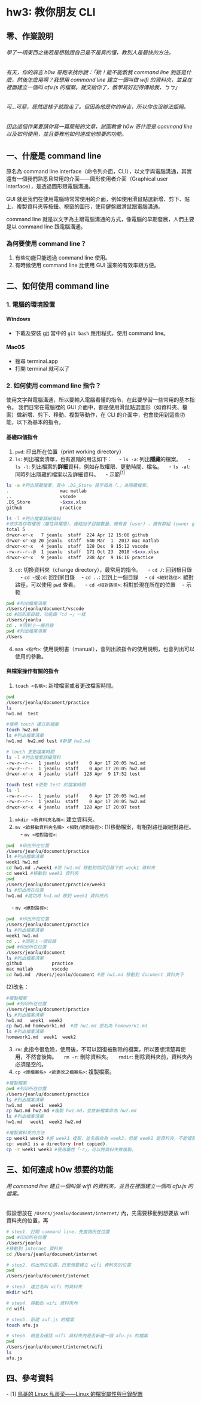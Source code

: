 # hw3: 教你朋友 CLI
## 零、作業說明
###### 學了一項東西之後若是想驗證自己是不是真的懂，教別人是最快的方法。

###### 有天，你的麻吉 h0w 哥跑來找你說：「欸！能不能教我 command line 到底是什麼，然後怎麼用啊？我想用 command line 建立一個叫做 wifi 的資料夾，並且在裡面建立一個叫 afu.js 的檔案。就交給你了，教學寫好記得傳給我，ㄅㄅ」

###### 可...可惡，居然這樣子就跑走了。但因為他是你的麻吉，所以你也沒辦法拒絕。

###### 因此這個作業要請你寫一篇簡短的文章，試圖教會 h0w 哥什麼是 command line 以及如何使用，並且要教他如何達成他想要的功能。
## 一、什麼是 command line 
原名為 command line interface（命令列介面，CLI），以文字與電腦溝通，其實還有一個我們熟悉且常用的介面——圖形使用者介面（Graphical user interface），是透過圖形跟電腦溝通。

GUI 就是我們在使用電腦時常常使用的介面，例如使用滑鼠點選新增、剪下、貼上、複製資料夾等按鈕、視窗的圖形，使用鍵盤跟滑鼠跟電腦溝通。

command line 就是以文字為主跟電腦溝通的方式，像電腦的早期發展，人們主要是以 command line 跟電腦溝通。
### 為何要使用 command line？
1. 有些功能只能透過 command line 使用。
2. 有時候使用 command line 比使用 GUI 還來的有效率跟方便。

## 二、如何使用 command line
### 1. 電腦的環境設置
#### Windows
- 下載及安裝 [git](https://git-scm.com/) 
當中的 `git bash` 應用程式，使用 command line。
#### MacOS
- 搜尋 terminal.app
- 打開 terminal 就可以了
### 2. 如何使用 command line 指令？
使用文字與電腦溝通，所以要輸入電腦看懂的指令，在此要學習一些常用的基本指令。
我們日常在電腦裡的 GUI 介面中，都是使用滑鼠點選圖形（如資料夾、檔案）做新增、剪下、移動、複製等動作，在 CLI 的介面中，也會使用到這些功能，以下為基本的指令。
#### 基礎四個指令
1. `pwd`: 
印出所在位置（print working directory）
2. `ls`:
列出檔案清單，也有進階的用法如下：
　- `ls -a`: 列出**隱藏**的檔案。
　- `ls -l`: 列出檔案的**詳細**資料，例如存取權限、更動時間、檔名。
　- `ls -al`: 同時列出隱藏的檔案以及詳細資料。
　- 示範<sup>[1]</sup>
``` bash
ls -a #列出隱藏檔案，其中 .DS_Store 首字母為「.」為隱藏檔案。
.				    mac matlab
..				    vscode
.DS_Store			~$xxx.xlsx
github				practice 

ls -l #列出檔案詳細資料
#依序為存取權限（屬性與權限）、連結加子目錄數量、擁有者 (user) 、擁有群組 (owner group)、檔案容量大小、檔案被建立日期時間、檔名或目錄名稱。
total 5
drwxr-xr-x   7 jeanlu  staff  224 Apr 12 15:08 github
drwxr-xr-x@ 20 jeanlu  staff  640 Mar  1  2017 mac matlab
drwxr-xr-x   4 jeanlu  staff  128 Dec  9 15:12 vscode
-rw-r--r--@  1 jeanlu  staff  171 Oct 23  2018 ~$xxx.xlsx
drwxr-xr-x   9 jeanlu  staff  288 Apr  9 16:16 practice
```
3. `cd`: 
切換資料夾（change directory），最常用的指令。
　- `cd /`: 回到根目錄
　- `cd ~`或`cd`: 回到家目錄
　- `cd ..`: 回到上一個目錄
　- `cd <絕對路徑>`: 絕對路徑，可以使用 `pwd` 查看。
　- `cd <相對路徑>`: 相對於現在所在的位置
　- 示範
```bash
pwd #列出檔案清單
/Users/jeanlu/document/vscode
cd #回到家目錄，功能跟「cd ~」一樣
/Users/jeanlu
cd . #回到上一層目錄
pwd #列出檔案清單
/Users
```
4. `man <指令>`:
使用說明書（manual），會列出該指令的使用說明，也會列出可以使用的參數。 
#### 與檔案操作有關的指令
1. `touch <名稱>`:
新增檔案或者更改檔案時間。
```bash
pwd
/Users/jeanlu/document/practice
ls
hw1.md  test

#使用 touch 建立新檔案
touch hw2.md
ls #列出檔案清單
hw1.md  hw2.md test #新建 hw2.md

# touch 更動檔案時間
ls -l #列出檔案詳細資料
-rw-r--r--  1 jeanlu  staff    0 Apr 17 20:05 hw1.md
-rw-r--r--  1 jeanlu  staff    0 Apr 17 20:05 hw2.md
drwxr-xr-x  4 jeanlu  staff  128 Apr  9 17:52 test

touch test #更動 test 的檔案時間
ls -l
-rw-r--r--  1 jeanlu  staff    0 Apr 17 20:05 hw1.md
-rw-r--r--  1 jeanlu  staff    0 Apr 17 20:05 hw2.md
drwxr-xr-x  4 jeanlu  staff  128 Apr 17 20:07 test


```
1. `mkdir <新資料夾名稱>`:
建立資料夾。
2. `mv <欲移動資料夾名稱> <相對/絕對路徑>`:
(1)移動檔案，有相對路徑跟絕對路徑。
　- `mv <相對路徑>`: 
```bash
pwd  #印出所在位置
/Users/jeanlu/document/practice
ls #列出檔案清單
week1 hw1.md
cd hw1.md ./week1 #將 hw1.md 移動到相同目錄下的 week1 資料夾
cd week1 #移動到 week1 資料夾
pwd
/Users/jeanlu/document/practice/week1
ls #印出所在位置
hw1.md #成功將 hw1.md 移到 week1 資料夾內
```
　- `mv <絕對路徑>`: 
``` bash
pwd  #印出所在位置
/Users/jeanlu/document/practice
ls #列出檔案清單
week1 hw1.md
cd .. #回到上一個目錄
pwd #印出所在位置
/Users/jeanlu/document
ls #列出檔案清單
github           practice 
mac matlab       vscode
cd hw1.md  /Users/jeanlu/document #將 hw1.md 移動到 document 資料夾下
```
(2)改名：
```bash
#複製檔案
pwd #列印所在位置
/Users/jeanlu/document/practice
ls #列出檔案清單
hw1.md   week1  week2
cp hw1.md homework1.md  #將 hw1.md 更名為 homework1.md
ls #列出檔案清單
homework1.md  week1  week2
```
3. `rm`:
此指令很危險，使用後，不可以回復被刪除的檔案，所以要想清楚再使用，不然會後悔。
　`rm -r`: 刪除資料夾。
　`rmdir`: 刪除資料夾前，資料夾內必須是空的。
4. `cp <原檔案名> <欲更改之檔案名>`:
複製檔案。
``` bash
#複製檔案
pwd #列印所在位置
/Users/jeanlu/document/practice
ls #列出檔案清單
hw1.md   week1  week2
cp hw1.md hw2.md #複製 hw1.md，並將新檔案命為 hw2.md
ls #列出檔案清單
hw1.md   week1  week2 hw2.md

#複製資料夾的方法
cp week1 week3 #將 week1 複製，並名稱命為 week3，但是 week1 是資料夾，不能複製，檔案才能複製。
cp: week1 is a directory (not copied).
cp -r week1 week3 #使用屬性「-r」，可以將資料夾做複製。
```
## 三、如何達成 h0w 想要的功能
###### 用 command line 建立一個叫做 wifi 的資料夾，並且在裡面建立一個叫 afu.js 的檔案。
假設想放在 `/Users/jeanlu/document/internet/` 內，先需要移動到想要放 wifi 資料夾的位置，再
```bash
# step1. 打開 command line，先查詢所在位置
pwd #印出所在位置
/Users/jeanlu
#移動到 internet 資料夾
cd /Users/jeanlu/document/internet 

# step2. 印出所在位置，已至想要建立 wifi 資料夾的位置
pwd 
/Users/jeanlu/document/internet

# step3. 建立名叫 wifi 的資料夾
mkdir wifi 

# step4. 移動到 wifi 資料夾內
cd wifi 

# step5. 新建 auf.js 的檔案
touch afu.js 

# step6. 檢查及確認 wifi 資料夾內是否新建一個 afu.js 的檔案
pwd 
/Users/jeanlu/document/internet/wifi
ls
afu.js


```

## 四、參考資料
- [1] [鳥哥的 Linux 私房菜——Linux 的檔案屬性與目錄配置](http://linux.vbird.org/linux_basic/0210filepermission/0210filepermission-fc4.php) 